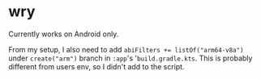 # wry

Currently works on Android only.

From my setup, I also need to add `abiFilters += listOf("arm64-v8a")` under `create("arm")` branch in `:app`'s '`build.gradle.kts`.
This is probably different from users env, so I didn't add to the script.
